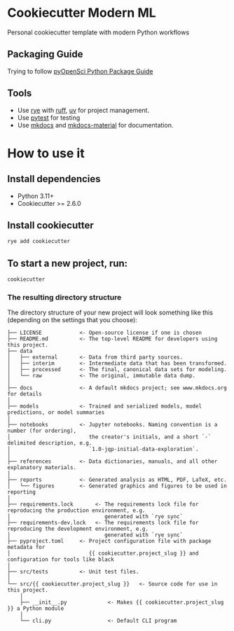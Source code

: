 # Cookiecutter Modern ML

Personal cookiecutter template with modern Python workflows

## Packaging Guide

Trying to follow [pyOpenSci Python Package Guide](https://www.pyopensci.org/python-package-guide/index.html)

## Tools
* Use [rye](https://github.com/astral-sh/rye) with [ruff](https://docs.astral.sh/ruff/), [uv](https://docs.astral.sh/ruff/) for project management.
* Use [pytest](https://github.com/pytest-dev/pytest) for testing
* Use [mkdocs](https://www.mkdocs.org/) and [mkdocs-material](https://squidfunk.github.io/mkdocs-material/) for documentation.

# How to use it
## Install dependencies
* Python 3.11+
* Cookiecutter >= 2.6.0

## Install cookiecutter
```bash
rye add cookiecutter
```

## To start a new project, run:
```bash
cookiecutter
```

### The resulting directory structure

The directory structure of your new project will look something like this (depending on the settings that you choose):

```
├── LICENSE            <- Open-source license if one is chosen
├── README.md          <- The top-level README for developers using this project.
├── data
│   ├── external       <- Data from third party sources.
│   ├── interim        <- Intermediate data that has been transformed.
│   ├── processed      <- The final, canonical data sets for modeling.
│   └── raw            <- The original, immutable data dump.
│
├── docs               <- A default mkdocs project; see www.mkdocs.org for details
│
├── models             <- Trained and serialized models, model predictions, or model summaries
│
├── notebooks          <- Jupyter notebooks. Naming convention is a number (for ordering),
│                         the creator's initials, and a short `-` delimited description, e.g.
│                         `1.0-jqp-initial-data-exploration`.
│
├── references         <- Data dictionaries, manuals, and all other explanatory materials.
│
├── reports            <- Generated analysis as HTML, PDF, LaTeX, etc.
│   └── figures        <- Generated graphics and figures to be used in reporting
│
├── requirements.lock       <- The requirements lock file for reproducing the production environment, e.g.
│                              generated with `rye sync`
├── requirements-dev.lock   <- The requirements lock file for reproducing the development environment, e.g.
│                              generated with `rye sync`
├── pyproject.toml     <- Project configuration file with package metadata for
│                         {{ cookiecutter.project_slug }} and configuration for tools like black
│
├── src/tests          <- Unit test files.
│
└── src/{{ cookiecutter.project_slug }}   <- Source code for use in this project.
    │
    ├── __init__.py             <- Makes {{ cookiecutter.project_slug }} a Python module
    │
    └── cli.py                  <- Default CLI program
```
